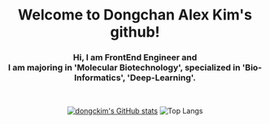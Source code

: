 <h1 align = 'center'>Welcome to Dongchan Alex Kim's github!</h1>
<h3 align = 'center'>Hi, I am FrontEnd Engineer and </br>I am majoring in 'Molecular Biotechnology', specialized in 'Bio-Informatics', 'Deep-Learning'.</h3>
&nbsp
&nbsp

<div align = 'center'>

[![dongckim's GitHub stats](https://github-readme-stats.vercel.app/api?username=dongckim&show_icons=true)](https://github.com/anuraghazra/github-readme-stats)
![Top Langs](https://github-readme-stats.vercel.app/api/top-langs/?username=dongckim)

</div>
<!--
**Dongckim/Dongckim** is a ✨ _special_ ✨ repository because its `README.md` (this file) appears on your GitHub profile.

Here are some ideas to get you started:

- 🔭 I’m currently working on ...
- 🌱 I’m currently learning ...
- 👯 I’m looking to collaborate on ...
- 🤔 I’m looking for help with ...
- 💬 Ask me about ...
- 📫 How to reach me: ...
- 😄 Pronouns: ...
- ⚡ Fun fact: ...
-->
